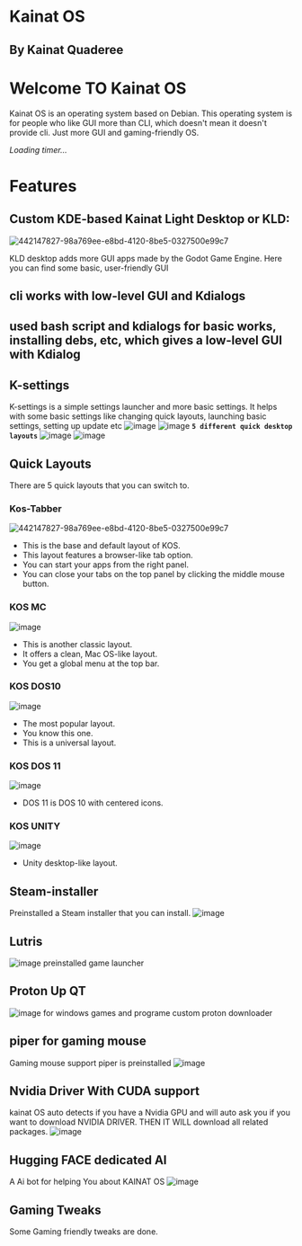 # Kainat OS
## By Kainat Quaderee


# Welcome TO Kainat OS
Kainat OS is an operating system based on Debian. This operating system is for people who like GUI more than CLI, which doesn't mean it doesn't provide cli. Just more GUI and gaming-friendly OS.
<!-- COUNTDOWN:START -->
*Loading timer…*
<!-- COUNTDOWN:END -->
# Features
## Custom KDE-based Kainat Light Desktop or KLD:
![442147827-98a769ee-e8bd-4120-8be5-0327500e99c7](https://github.com/user-attachments/assets/d1757c93-0975-40b4-9d5b-91cdfe4727a5)


KLD desktop   adds more GUI apps made by the Godot Game Engine. Here you can find some basic, user-friendly GUI

## cli works with low-level GUI and Kdialogs
## used bash script and kdialogs for basic works, installing debs, etc, which gives a  low-level GUI with Kdialog
## K-settings
K-settings is a simple settings launcher and more basic settings. It helps with some basic settings like changing quick layouts, launching basic settings, setting up update etc
![image](https://github.com/user-attachments/assets/4cc6d74f-3bf1-43fd-8beb-2cabd783243f)
![image](https://github.com/user-attachments/assets/4b20b357-bc98-4e43-b548-95be422d810e)
                          **`5 different quick desktop layouts`**
![image](https://github.com/user-attachments/assets/e48170d7-0dfd-477d-85e7-ceb0983a7ff8)
![image](https://github.com/user-attachments/assets/8d92ba74-fd8d-444f-b770-b22f47d4d080)

## Quick Layouts
There  are 5 quick layouts that you can switch to.

### Kos-Tabber 
![442147827-98a769ee-e8bd-4120-8be5-0327500e99c7](https://github.com/user-attachments/assets/fa1d326f-bc8a-43d3-ba92-04ba56c32d56)


- This is the base and default layout of KOS. 
- This layout features a browser-like tab option. 
- You can start your apps from the right panel. 
- You can close your tabs on the top panel by clicking the middle mouse button. 
### KOS MC 
![image](https://github.com/user-attachments/assets/232117ac-c4e2-4ae5-9c59-9ef9f1784223)


- This is another classic layout. 
- It offers a clean, Mac OS-like layout. 
- You get a global menu at the top bar. 
### KOS DOS10 
![image](https://github.com/user-attachments/assets/abaf4482-6ad9-4179-8cbb-bc2fe7c6e736)


- The most popular layout. 
- You know this one. 
- This is a universal layout. 
### KOS DOS 11 
![image](https://github.com/user-attachments/assets/7be9ab20-e886-4ac3-870b-94ea3c91e197)

- DOS 11 is DOS 10 with centered icons. 
### KOS UNITY 
![image](https://github.com/user-attachments/assets/b1115a13-75f1-48a1-b7a2-def514553328)

- Unity desktop-like layout.

## Steam-installer
Preinstalled a Steam installer that you can install.
![image](https://github.com/user-attachments/assets/b5e49611-3490-416f-af42-f74fae936e5e)

## Lutris
![image](https://github.com/user-attachments/assets/aa0e9a96-ab9d-4703-80ab-735548dfce8d)
preinstalled game launcher

## Proton Up QT
![image](https://github.com/user-attachments/assets/527cff70-4054-4e40-a929-f1511734ef9f)
for windows games and programe custom proton downloader

## piper for gaming mouse
Gaming mouse support piper is preinstalled
![image](https://github.com/user-attachments/assets/94ea481d-929d-4189-b953-ba1da2e1af92)


## Nvidia Driver With CUDA support
kainat OS auto detects if you have a Nvidia GPU and will auto ask you if you want to download NVIDIA DRIVER. THEN IT WILL download all related packages.
![image](https://github.com/user-attachments/assets/808361eb-1e3d-4ea0-b2ab-7d85e323dd92)

## Hugging FACE dedicated AI
A Ai bot for helping You about KAINAT OS
![image](https://github.com/user-attachments/assets/5dbb955c-70ca-45c9-a2e7-e56d3bdbd4c9)

## Gaming Tweaks 

Some Gaming friendly tweaks are done.
